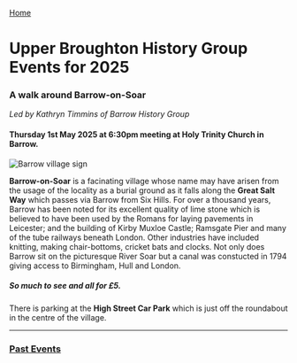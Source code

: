 [Home](https://simon-scmp.github.io/Upper-Broughton-History/)

# Upper Broughton History Group Events for 2025

### A walk around Barrow-on-Soar

*Led by Kathryn Timmins of Barrow History Group*

#### Thursday 1st May 2025 at 6:30pm meeting at Holy Trinity Church in Barrow.

![Barrow village sign](/images/Barrow_sign.jpeg)

**Barrow-on-Soar** is a facinating village whose name may have arisen from the usage of the locality as a burial ground as it falls along the **Great Salt Way** which passes via Barrow from Six Hills.
For over a thousand years, Barrow has been noted for its excellent quality of lime stone which is believed to have been used by the Romans for laying pavements  in Leicester; and the building of Kirby Muxloe Castle; Ramsgate Pier and many of the tube railways beneath London.
Other industries have included knitting, making chair-bottoms, cricket bats and clocks.
Not only does Barrow sit on the picturesque River Soar but a canal was constucted in 1794 giving access to Birmingham, Hull and London.

##### So much to see and all for £5.
There is parking at the **High Street Car Park** which is just off the roundabout in the centre of the village.

---


### [Past Events](past_events.md)

